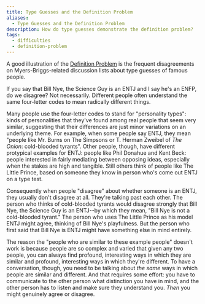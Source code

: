 ```yaml
---
title: Type Guesses and the Definition Problem
aliases:
  - Type Guesses and the Definition Problem
description: How do type guesses demonstrate the definition problem?
tags:
  - difficulties
  - definition-problem
---
```

A good illustration of the [Definition Problem](/wiki/our-difficulties/definition-problem) is the frequent disagreements on Myers-Briggs-related discussion lists about type guesses of famous people.

If you say that Bill Nye, the Science Guy is an ENTJ and I say he's an ENFP, do we disagree? Not necessarily. Different people often understand the same four-letter codes to mean radically different things.

Many people use the four-letter codes to stand for "personality types": kinds of personalities that they've found among real people that seem very similar, suggesting that their differences are just minor variations on an underlying theme. For example, when some people say ENTJ, they mean "people like Mr. Burns on The Simpsons or T. Herman Zweibel of _The Onion_: cold-blooded tyrants". Other people, though, have different protypical examples for ENTJ: people like Phil Donahue and Kent Beck: people interested in fairly mediating between opposing ideas, especially when the stakes are high and tangible. Still others think of people like The Little Prince, based on someone they know in person who's come out ENTJ on a type test.

Consequently when people "disagree" about whether someone is an ENTJ, they usually don't disagree at all. They're talking past each other. The person who thinks of cold-blooded tyrants would disagree strongly that Bill Nye, the Science Guy is an ENTJ--by which they mean, "Bill Nye is not a cold-blooded tyrant." The person who uses The Little Prince as his model ENTJ might agree, thinking of Bill Nye's playfulness. But the person who first said that Bill Nye is ENTJ might have something else in mind entirely.

The reason the "people who are similar to these example people" doesn't work is because people are so complex and varied that given any two people, you can always find profound, interesting ways in which they are similar and profound, interesting ways in which they're different. To have a conversation, though, you need to be talking about _the same_ ways in which people are similar and different. And that requires some effort: you have to communicate to the other person what distinction you have in mind, and the other person has to listen and make sure they understand you. _Then_ you might genuinely agree or disagree.

